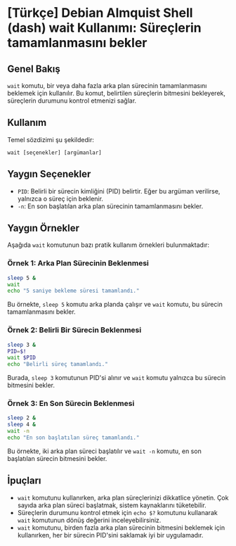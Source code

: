 # [Türkçe] Debian Almquist Shell (dash) wait Kullanımı: Süreçlerin tamamlanmasını bekler

## Genel Bakış
`wait` komutu, bir veya daha fazla arka plan sürecinin tamamlanmasını beklemek için kullanılır. Bu komut, belirtilen süreçlerin bitmesini bekleyerek, süreçlerin durumunu kontrol etmenizi sağlar.

## Kullanım
Temel sözdizimi şu şekildedir:

```
wait [seçenekler] [argümanlar]
```

## Yaygın Seçenekler
- `PID`: Belirli bir sürecin kimliğini (PID) belirtir. Eğer bu argüman verilirse, yalnızca o süreç için beklenir.
- `-n`: En son başlatılan arka plan sürecinin tamamlanmasını bekler.

## Yaygın Örnekler
Aşağıda `wait` komutunun bazı pratik kullanım örnekleri bulunmaktadır:

### Örnek 1: Arka Plan Sürecinin Beklenmesi
```sh
sleep 5 &
wait
echo "5 saniye bekleme süresi tamamlandı."
```
Bu örnekte, `sleep 5` komutu arka planda çalışır ve `wait` komutu, bu sürecin tamamlanmasını bekler.

### Örnek 2: Belirli Bir Sürecin Beklenmesi
```sh
sleep 3 &
PID=$!
wait $PID
echo "Belirli süreç tamamlandı."
```
Burada, `sleep 3` komutunun PID'si alınır ve `wait` komutu yalnızca bu sürecin bitmesini bekler.

### Örnek 3: En Son Sürecin Beklenmesi
```sh
sleep 2 &
sleep 4 &
wait -n
echo "En son başlatılan süreç tamamlandı."
```
Bu örnekte, iki arka plan süreci başlatılır ve `wait -n` komutu, en son başlatılan sürecin bitmesini bekler.

## İpuçları
- `wait` komutunu kullanırken, arka plan süreçlerinizi dikkatlice yönetin. Çok sayıda arka plan süreci başlatmak, sistem kaynaklarını tüketebilir.
- Süreçlerin durumunu kontrol etmek için `echo $?` komutunu kullanarak `wait` komutunun dönüş değerini inceleyebilirsiniz.
- `wait` komutunu, birden fazla arka plan sürecinin bitmesini beklemek için kullanırken, her bir sürecin PID'sini saklamak iyi bir uygulamadır.
